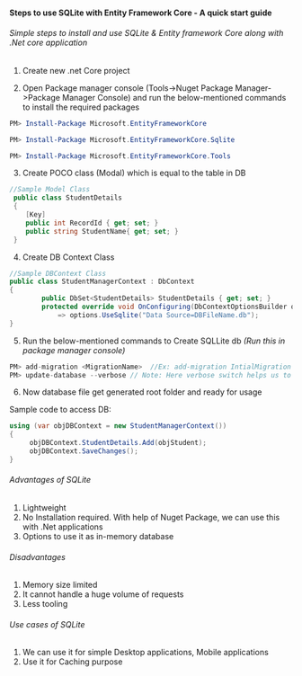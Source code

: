 #### Steps to use SQLite with Entity Framework Core - A quick start guide
###### Simple steps to install and use SQLite & Entity framework Core along with .Net core application

>

1. Create new .net Core project

2. Open Package manager console (Tools->Nuget Package Manager->Package Manager Console) and  run the below-mentioned commands to install the required packages

```powershell
PM> Install-Package Microsoft.EntityFrameworkCore

PM> Install-Package Microsoft.EntityFrameworkCore.Sqlite

PM> Install-Package Microsoft.EntityFrameworkCore.Tools
```

3. Create POCO class (Modal) which is equal to the table in DB

```csharp
//Sample Model Class
 public class StudentDetails
 {
    [Key]
    public int RecordId { get; set; }
    public string StudentName{ get; set; }
 }
```

4. Create DB Context Class

```csharp
//Sample DBContext Class
public class StudentManagerContext : DbContext
{
        public DbSet<StudentDetails> StudentDetails { get; set; }
        protected override void OnConfiguring(DbContextOptionsBuilder options)
            => options.UseSqlite("Data Source=DBFileName.db");
}
```
5. Run the below-mentioned commands to Create SQLLite db *(Run this in package manager console)*

```csharp
PM> add-migration <MigrationName>  //Ex: add-migration IntialMigration
PM> update-database --verbose // Note: Here verbose switch helps us to se generated sql
```

6. Now database file get generated root folder and ready for usage


Sample code to access DB:

```csharp
using (var objDBContext = new StudentManagerContext())
{
     objDBContext.StudentDetails.Add(objStudent);
     objDBContext.SaveChanges();
}
```


###### Advantages of SQLite
1. Lightweight
2. No Installation required. With help of Nuget Package, we can use this with .Net applications
3. Options to use it as in-memory database

###### Disadvantages
1. Memory size limited
2. It cannot handle a huge volume of requests
3. Less tooling


###### Use cases of SQLite
1. We can use it for simple Desktop applications, Mobile applications
2. Use it for Caching purpose



[//]: # (Tags: SQLite with Entity Framework Core, SQLite with .Net Core, EF Core Migration)
[//]: # (Type: Asp.net Core - EntityFrameworkCore)
[//]: # (Rating: 1)
[//]: # (Languages:C#,powershell)
[//]: # (ReadyState:Publish)
